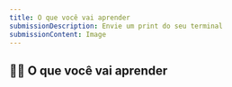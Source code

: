 ```yaml
---
title: O que você vai aprender
submissionDescription: Envie um print do seu terminal
submissionContent: Image
---
```


## 👩‍💻 O que você vai aprender
